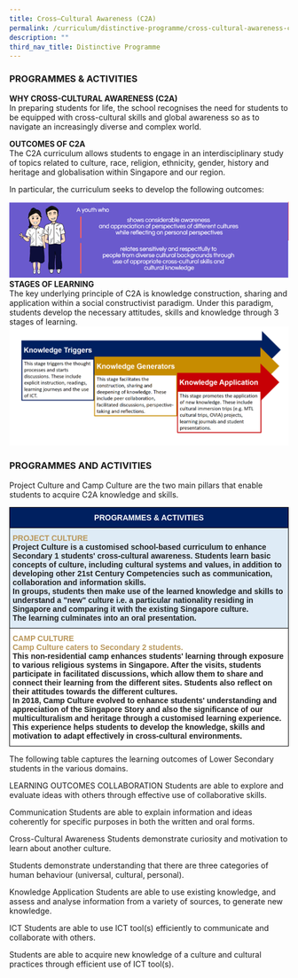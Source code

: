 ```yaml
---
title: Cross–Cultural Awareness (C2A)
permalink: /curriculum/distinctive-programme/cross-cultural-awareness-c2a/
description: ""
third_nav_title: Distinctive Programme
---
```

### PROGRAMMES & ACTIVITIES

**WHY CROSS-CULTURAL AWARENESS (C2A)**<br>
In preparing students for life, the school recognises the need for students to be equipped with cross-cultural skills and global awareness so as to navigate an increasingly diverse and complex world.

**OUTCOMES OF C2A**<br>The C2A curriculum allows students to engage in an interdisciplinary study of topics related to culture, race, religion, ethnicity, gender, history and heritage and globalisation within Singapore and our region. 

In particular, the curriculum seeks to develop the following outcomes:

![](/images/C2A%20outcomes.png)
**STAGES OF LEARNING**<br>
The key underlying principle of C2A is knowledge construction, sharing and application within a social constructivist paradigm. 
Under this paradigm, students develop the necessary attitudes, skills and knowledge through 3 stages of learning. 
![](/images/CA2_stages%20of%20learning.png)




### PROGRAMMES AND ACTIVITIES
Project Culture and Camp Culture are the two main pillars that enable students to acquire C2A knowledge and skills.

<style type="text/css">
.tg  {border-collapse:collapse;border-spacing:0;}
.tg td{border-color:black;border-style:solid;border-width:1px;font-family:Arial, sans-serif;font-size:14px;
  overflow:hidden;padding:10px 5px;word-break:normal;}
.tg th{border-color:black;border-style:solid;border-width:1px;font-family:Arial, sans-serif;font-size:14px;
  font-weight:normal;overflow:hidden;padding:10px 5px;word-break:normal;}
.tg .tg-t6c5{background-color:#002060;color:#FFF;font-weight:bold;text-align:center;vertical-align:top}
.tg .tg-809t{background-color:#FFF;color:#B9975B;font-weight:bold;text-align:left;vertical-align:top}
.tg .tg-rmy9{background-color:#DEEBF6;color:#B9975B;font-weight:bold;text-align:left;vertical-align:top}
</style>
<table class="tg">
<thead>
  <tr>
    <th class="tg-t6c5"><span style="color:white">PROGRAMMES &amp; ACTIVITIES</span></th>
  </tr>
</thead>
<tbody>
  <tr>
    <td class="tg-rmy9">PROJECT CULTURE<br><span style="color:#222">Project Culture is a customised school-based curriculum to enhance Secondary 1 students' cross-cultural awareness. Students learn basic concepts of culture, including cultural systems and values, in addition to developing other 21st Century Competencies such as communication, collaboration and information skills.<br><span style="color:#222">In groups, students then make use of the learned knowledge and skills to understand a "new" culture i.e. a particular nationality residing in Singapore and comparing it with the existing Singapore culture.<br>The learning culminates into an oral presentation.<br></td>
  </tr>
  <tr>
    <td class="tg-809t"><span style="font-weight:700;color:#B9975B;background-color:initial">CAMP CULTURE</span><br>Camp Culture caters to Secondary 2 students.<br><span style="color:#222">This non-residential camp enhances students' learning through exposure to various religious systems in Singapore. After the visits, students participate in facilitated discussions, which allow them to share and connect their learning from the different sites. Students also reflect on their attitudes towards the different cultures.<br><span style="color:#222">In 2018, Camp Culture evolved to enhance students' understanding and appreciation of the Singapore Story and also the significance of our multiculturalism and heritage through a customised learning experience.</span><br><span style="color:#222">This experience helps students to develop the knowledge, skills and motivation to adapt effectively in cross-cultural environments. </span></td>
  </tr>
</tbody>
</table>
The following table captures the learning outcomes of Lower Secondary students in the various domains. 



LEARNING OUTCOMES
COLLABORATION
Students are able to explore and evaluate ideas with others through effective use of collaborative skills.

Communication
Students are able to explain information and ideas coherently for specific purposes in both the written and oral forms. 

Cross-Cultural Awareness
Students demonstrate curiosity and motivation to learn about another culture. 

Students demonstrate understanding that there are three categories of human behaviour (universal, cultural, personal).

Knowledge Application
Students are able to use existing knowledge, and assess and analyse information from a variety of sources, to generate new knowledge. 

ICT
Students are able to use ICT tool(s) efficiently to communicate and collaborate with others. 

Students are able to acquire new knowledge of a culture and cultural practices through efficient use of ICT tool(s).

